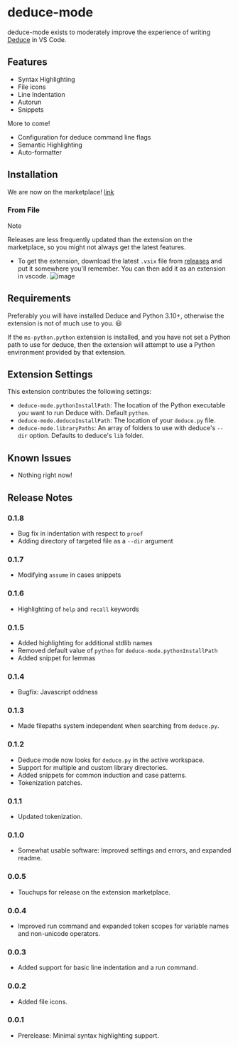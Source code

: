 # deduce-mode

deduce-mode exists to  moderately improve the experience of writing [Deduce](https://github.com/jsiek/deduce/) in VS Code.

## Features

- Syntax Highlighting
- File icons
- Line Indentation
- Autorun
- Snippets

More to come!
- Configuration for deduce command line flags
- Semantic Highlighting
- Auto-formatter

## Installation
We are now on the marketplace! [link](https://marketplace.visualstudio.com/manage/publishers/calvinjosenhans/extensions/deduce-mode/hub?_a=acquisition)

### From File
> [!NOTE]
> Releases are less frequently updated than the extension on the marketplace, so you might not always get the latest features.
- To get the extension, download the latest `.vsix` file from [releases](https://github.com/HalflingHelper/deduce-mode/releases) 
and put it somewhere you'll remember. You can then add it as an extension in vscode.
![image](https://github.com/user-attachments/assets/7c840dbd-d781-4e3d-aa91-6606d4ff8bff)


## Requirements
Preferably you will have installed Deduce and Python 3.10+, otherwise the extension is not of much use to you. 😃

If the `ms-python.python` extension is installed, and you have not set a Python path to use for deduce, then the extension
will attempt to use a Python environment provided by that extension.


## Extension Settings
This extension contributes the following settings:
- `deduce-mode.pythonInstallPath`: The location of the Python executable you want to run Deduce with. Default `python`.
- `deduce-mode.deduceInstallPath`: The location of your `deduce.py` file.
- `deduce-mode.libraryPaths`: An array of folders to use with deduce's `--dir` option. Defaults to deduce's `lib` folder.

## Known Issues
- Nothing right now!

## Release Notes

### 0.1.8
- Bug fix in indentation with respect to `proof`
- Adding directory of targeted file as a `--dir` argument

### 0.1.7
- Modifying `assume` in cases snippets

### 0.1.6
- Highlighting of `help` and `recall` keywords

### 0.1.5
- Added highlighting for additional stdlib names
- Removed default value of `python` for `deduce-mode.pythonInstallPath`
- Added snippet for lemmas

### 0.1.4
- Bugfix: Javascript oddness

### 0.1.3
- Made filepaths system independent when searching from `deduce.py`.

### 0.1.2
- Deduce mode now looks for `deduce.py` in the active workspace. 
- Support for multiple and custom library directories.
- Added snippets for common induction and case patterns.
- Tokenization patches.

### 0.1.1
- Updated tokenization. 

### 0.1.0
- Somewhat usable software: Improved settings and errors, and expanded readme.

### 0.0.5
- Touchups for release on the extension marketplace.

### 0.0.4
- Improved run command and expanded token scopes for variable names and non-unicode operators.

### 0.0.3
- Added support for basic line indentation and a run command.

### 0.0.2
- Added file icons.

### 0.0.1
- Prerelease: Minimal syntax highlighting support.
